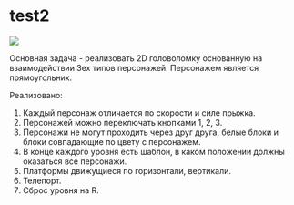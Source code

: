 # test2

![](https://media.giphy.com/media/FD7GIVvdETIIPCM8p4/giphy.gif)<br />

Основная задача - реализовать 2D головоломку основанную на взаимодействии 3ех типов персонажей.
Персонажем является прямоугольник.

Реализовано:
1. Каждый персонаж отличается по скорости и силе прыжка.
2. Персонажей можно переключать кнопками 1, 2, 3.
3. Персонажи не могут проходить через друг друга, белые блоки и блоки совпадающие по цвету с персонажем.
4. В конце каждого уровня есть шаблон, в каком положении должны оказаться все персонажи.
5. Платформы движущиеся по горизонтали, вертикали.
6. Телепорт.
7. Сброс уровня на R.
